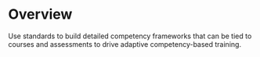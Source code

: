 # Overview

Use standards to build detailed competency frameworks that can be tied to courses and assessments to drive adaptive competency-based training.
